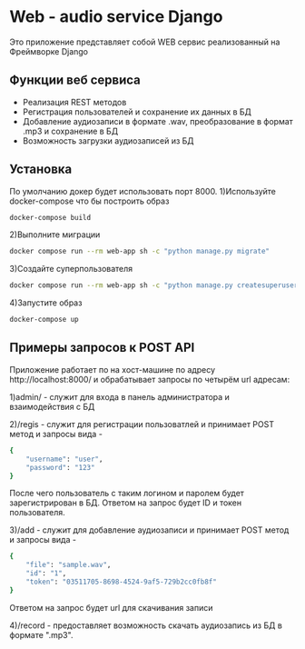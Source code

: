 # Web - audio service Django

 Это приложение представляет собой  WEB сервис реализованный на Фреймворке Django


## Функции веб сервиса

- Реализация  REST методов
- Регистрация пользователей и сохранение их данных в БД
- Добавление аудиозаписи в формате .wav, преобразование в формат .mp3 и сохранение в БД
- Возможность загрузки аудиозаписей из БД


## Установка
По умолчанию докер будет использовать порт 8000.
1)Используйте docker-compose что бы построить образ
```sh
docker-compose build
```
2)Выполните миграции
```sh
docker compose run --rm web-app sh -c "python manage.py migrate"
```
3)Создайте суперпользователя
```sh
docker compose run --rm web-app sh -c "python manage.py createsuperuser"
```
4)Запустите образ
```sh
docker-compose up
```
## Примеры запросов к POST API
Приложение работает по на хост-машине по адресу http://localhost:8000/ и обрабатывает запросы по четырём url адресам:

1)admin/ - служит для входа в панель администратора и взаимодействия с БД

2)/regis - служит для регистрации пользоватлей и принимает POST метод и запросы вида -
```sh
{
    "username": "user",
    "password": "123"
}
```
После чего пользователь с таким логином и паролем будет зарегистрирован в БД.
Ответом  на запрос будет ID и токен пользователя.

3)/add - служит для добавление аудиозаписи и принимает POST метод и запросы вида - 
```sh
{
    "file": "sample.wav",
    "id": "1",
    "token": "03511705-8698-4524-9af5-729b2cc0fb8f"
}
```
Ответом на запрос будет url для скачивания записи 

4)/record - предоставляет возможность скачать аудиозапись из БД в формате ".mp3".

[//]: # (These are reference links used in the body of this note and get stripped out when the markdown processor does its job. There is no need to format nicely because it shouldn't be seen. Thanks SO - http://stackoverflow.com/questions/4823468/store-comments-in-markdown-syntax)

   [dill]: <https://github.com/joemccann/dillinger>
   [git-repo-url]: <https://github.com/joemccann/dillinger.git>
   [john gruber]: <http://daringfireball.net>
   [df1]: <http://daringfireball.net/projects/markdown/>
   [markdown-it]: <https://github.com/markdown-it/markdown-it>
   [Ace Editor]: <http://ace.ajax.org>
   [node.js]: <http://nodejs.org>
   [Twitter Bootstrap]: <http://twitter.github.com/bootstrap/>
   [jQuery]: <http://jquery.com>
   [@tjholowaychuk]: <http://twitter.com/tjholowaychuk>
   [express]: <http://expressjs.com>
   [AngularJS]: <http://angularjs.org>
   [Gulp]: <http://gulpjs.com>

   [PlDb]: <https://github.com/joemccann/dillinger/tree/master/plugins/dropbox/README.md>
   [PlGh]: <https://github.com/joemccann/dillinger/tree/master/plugins/github/README.md>
   [PlGd]: <https://github.com/joemccann/dillinger/tree/master/plugins/googledrive/README.md>
   [PlOd]: <https://github.com/joemccann/dillinger/tree/master/plugins/onedrive/README.md>
   [PlMe]: <https://github.com/joemccann/dillinger/tree/master/plugins/medium/README.md>
   [PlGa]: <https://github.com/RahulHP/dillinger/blob/master/plugins/googleanalytics/README.md>
